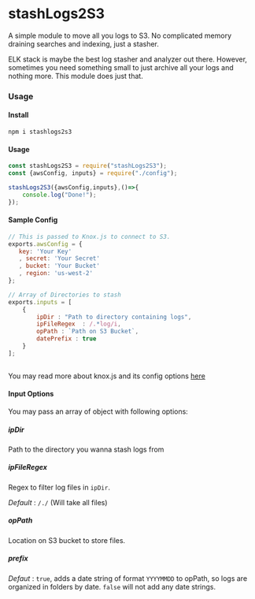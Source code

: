 # stashLogs2S3

A simple module to move all you logs to S3. No complicated memory draining searches and indexing, just a stasher.

ELK stack is maybe the best log stasher and analyzer out there. However, sometimes you need something small to just archive all your logs and nothing more. This module does just that.

### Usage

#### Install

`npm i stashlogs2s3`

#### Usage
```javascript
const stashLogs2S3 = require("stashLogs2S3");
const {awsConfig, inputs} = require("./config");

stashLogs2S3({awsConfig,inputs},()=>{
    console.log("Done!");
});
```

#### Sample Config

```javascript
// This is passed to Knox.js to connect to S3.
exports.awsConfig = {
   key: 'Your Key'
   , secret: 'Your Secret'
   , bucket: 'Your Bucket'
   , region: 'us-west-2'
};

// Array of Directories to stash
exports.inputs = [
    {
        ipDir : "Path to directory containing logs",
        ipFileRegex  : /.*log/i,
        opPath : `Path on S3 Bucket`,
        datePrefix : true 
    }
];
    
``` 

You may read more about knox.js and its config options [here](https://github.com/Automattic/knox#client-creation-options)
   
#### Input Options

You may pass an array of object with following options:

##### ipDir

Path to the directory you wanna stash logs from

##### ipFileRegex

Regex to filter log files in `ipDir`.

_Default_ : `/./` (Will take all files)

##### opPath

Location on S3 bucket to store files.

##### prefix

_Defaut_ : `true`, adds a date string of format `YYYYMMDD` to opPath, so logs are organized in folders by date.
`false` will not add any date strings.

